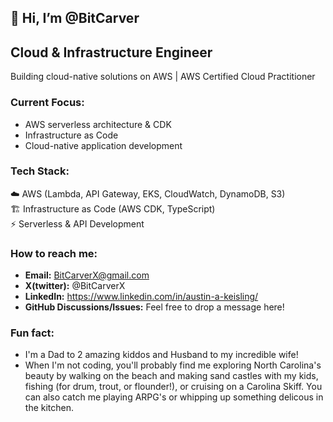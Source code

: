 ## 👋 Hi, I’m @BitCarver
## Cloud & Infrastructure Engineer

Building cloud-native solutions on AWS | AWS Certified Cloud Practitioner

### Current Focus:
- AWS serverless architecture & CDK
- Infrastructure as Code
- Cloud-native application development

### Tech Stack:
☁️ AWS (Lambda, API Gateway, EKS, CloudWatch, DynamoDB, S3)  
🏗️ Infrastructure as Code (AWS CDK, TypeScript)  
⚡ Serverless & API Development
  
### How to reach me:
- **Email:** BitCarverX@gmail.com
- **X(twitter):** @BitCarverX
- **LinkedIn:** https://www.linkedin.com/in/austin-a-keisling/
- **GitHub Discussions/Issues:** Feel free to drop a message here!

### Fun fact:
- I'm a Dad to 2 amazing kiddos and Husband to my incredible wife!
- When I'm not coding, you'll probably find me exploring North Carolina's beauty by walking on the beach and making sand castles with my kids, fishing (for drum, trout, or flounder!), or cruising on a Carolina Skiff. You can also catch me playing ARPG's or whipping up something delicous in the kitchen. 
